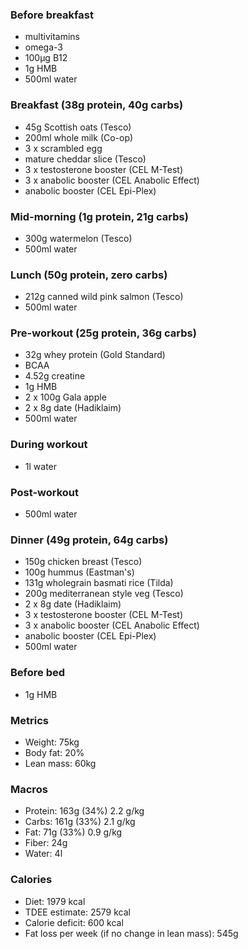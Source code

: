 ### Before breakfast

- multivitamins
- omega-3
- 100μg B12
- 1g HMB
- 500ml water

### Breakfast (38g protein, 40g carbs)

- 45g Scottish oats (Tesco)
- 200ml whole milk (Co-op)
- 3 x scrambled egg
- mature cheddar slice (Tesco)
- 3 x testosterone booster (CEL M-Test)
- 3 x anabolic booster (CEL Anabolic Effect)
- anabolic booster (CEL Epi-Plex)

### Mid-morning (1g protein, 21g carbs)

- 300g watermelon (Tesco)
- 500ml water

### Lunch (50g protein, zero carbs)

- 212g canned wild pink salmon (Tesco)
- 500ml water

### Pre-workout (25g protein, 36g carbs)

- 32g whey protein (Gold Standard)
- BCAA
- 4.52g creatine
- 1g HMB
- 2 x 100g Gala apple
- 2 x 8g date (Hadiklaim)
- 500ml water

### During workout

- 1l water

### Post-workout

- 500ml water

### Dinner (49g protein, 64g carbs)

- 150g chicken breast (Tesco)
- 100g hummus (Eastman's)
- 131g wholegrain basmati rice (Tilda)
- 200g mediterranean style veg (Tesco)
- 2 x 8g date (Hadiklaim)
- 3 x testosterone booster (CEL M-Test)
- 3 x anabolic booster (CEL Anabolic Effect)
- anabolic booster (CEL Epi-Plex)
- 500ml water

### Before bed

- 1g HMB

### Metrics

- Weight: 75kg
- Body fat: 20%
- Lean mass: 60kg

### Macros

- Protein: 163g (34%) 2.2 g/kg
- Carbs: 161g (33%) 2.1 g/kg
- Fat: 71g (33%) 0.9 g/kg
- Fiber: 24g
- Water: 4l

### Calories

- Diet: 1979 kcal
- TDEE estimate: 2579 kcal
- Calorie deficit: 600 kcal
- Fat loss per week (if no change in lean mass): 545g